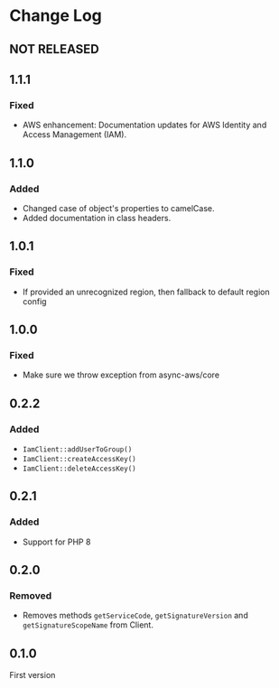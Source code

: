 # Change Log

## NOT RELEASED

## 1.1.1

### Fixed

- AWS enhancement: Documentation updates for AWS Identity and Access Management (IAM).

## 1.1.0

### Added

- Changed case of object's properties to camelCase.
- Added documentation in class headers.

## 1.0.1

### Fixed

- If provided an unrecognized region, then fallback to default region config

## 1.0.0

### Fixed

- Make sure we throw exception from async-aws/core

## 0.2.2

### Added

- `IamClient::addUserToGroup()`
- `IamClient::createAccessKey()`
- `IamClient::deleteAccessKey()`

## 0.2.1

### Added

- Support for PHP 8

## 0.2.0

### Removed

- Removes methods `getServiceCode`, `getSignatureVersion` and `getSignatureScopeName` from Client.

## 0.1.0

First version
